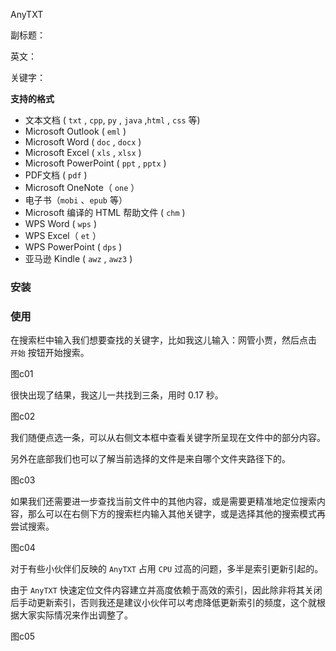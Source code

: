 AnyTXT

副标题：

英文：

关键字：







**支持的格式**

- 文本文档 ( `txt` , `cpp`, `py` , `java` ,`html` , `css` 等)
- Microsoft Outlook ( `eml` )
- Microsoft Word ( `doc` ,  `docx` )
- Microsoft Excel ( `xls` , `xlsx` )
- Microsoft PowerPoint ( `ppt` , `pptx` )
- PDF文档 ( `pdf` )
- Microsoft OneNote（ `one` ）
- 电子书（`mobi` 、`epub` 等）
- Microsoft 编译的 HTML 帮助文件 ( `chm` )
- WPS Word ( `wps` )
- WPS Excel（ `et` ）
- WPS PowerPoint ( `dps` )
- 亚马逊 Kindle ( `awz` , `awz3` )



### 安装









### 使用

在搜索栏中输入我们想要查找的关键字，比如我这儿输入：网管小贾，然后点击 `开始` 按钮开始搜索。

图c01



很快出现了结果，我这儿一共找到三条，用时 0.17 秒。

图c02



我们随便点选一条，可以从右侧文本框中查看关键字所呈现在文件中的部分内容。

另外在底部我们也可以了解当前选择的文件是来自哪个文件夹路径下的。

图c03



如果我们还需要进一步查找当前文件中的其他内容，或是需要更精准地定位搜索内容，那么可以在右侧下方的搜索栏内输入其他关键字，或是选择其他的搜索模式再尝试搜索。

图c04



对于有些小伙伴们反映的 `AnyTXT` 占用 `CPU` 过高的问题，多半是索引更新引起的。

由于 `AnyTXT` 快速定位文件内容建立并高度依赖于高效的索引，因此除非将其关闭后手动更新索引，否则我还是建议小伙伴可以考虑降低更新索引的频度，这个就根据大家实际情况来作出调整了。

图c05